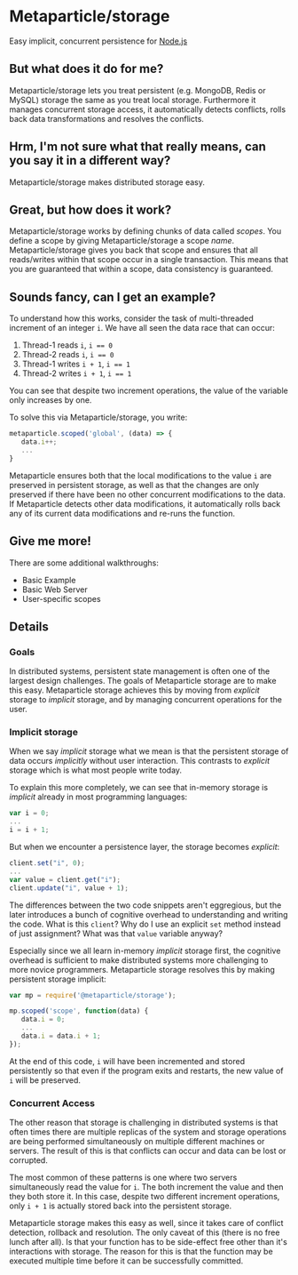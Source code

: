 # Metaparticle/storage
Easy implicit, concurrent persistence for [Node.js](https://nodejs.org)

## But what does it do for me?

Metaparticle/storage lets you treat persistent (e.g. MongoDB, Redis or MySQL) storage the same as you treat local storage.
Furthermore it manages concurrent storage access, it automatically detects conflicts, rolls back data transformations and
resolves the conflicts.

## Hrm, I'm not sure what that really means, can you say it in a different way?
Metaparticle/storage makes distributed storage easy.

## Great, but how does it work?
Metaparticle/storage works by defining chunks of data called _scopes_. You define a scope by giving Metaparticle/storage a
scope _name_. Metaparticle/storage gives you back that scope and ensures that all reads/writes within that scope occur
in a single transaction. This means that you are guaranteed that within a scope, data consistency is guaranteed.

## Sounds fancy, can I get an example?
To understand how this works, consider the task of multi-threaded increment of an integer `i`. We have all seen the data race
that can occur:

   1. Thread-1 reads `i`, `i == 0`
   2. Thread-2 reads `i`, `i == 0`
   3. Thread-1 writes `i + 1`, `i == 1`
   4. Thread-2 writes `i + 1`, `i == 1`

You can see that despite two increment operations, the value of the variable only increases by one.

To solve this via Metaparticle/storage, you write:

```js
metaparticle.scoped('global', (data) => {
   data.i++;
   ...
}
```

Metaparticle ensures both that the local modifications to the value `i` are preserved in persistent storage, as well as that
the changes are only preserved if there have been no other concurrent modifications to the data. If Metaparticle detects other
data modifications, it automatically rolls back any of its current data modifications and re-runs the function.

## Give me more!
There are some additional walkthroughs:
   * Basic Example
   * Basic Web Server
   * User-specific scopes

## Details

### Goals
In distributed systems, persistent state management is often one of the largest design challenges.
The goals of Metaparticle storage are to make this easy. Metaparticle storage achieves this by moving from _explicit_ storage
to _implicit_ storage, and by managing concurrent operations for the user.

### Implicit storage
When we say _implicit_ storage what we mean is that the persistent storage of data occurs _implicitly_ without
user interaction. This contrasts to _explicit_ storage which is what most people write today.

To explain this more completely, we can see that in-memory storage is _implicit_ already in most programming languages:
```js
var i = 0;
...
i = i + 1;
```

But when we encounter a persistence layer, the storage becomes _explicit_:

```js
client.set("i", 0);
...
var value = client.get("i");
client.update("i", value + 1);
```

The differences between the two code snippets aren't eggregious, but the later introduces a bunch of cognitive
overhead to understanding and writing the code.  What is this `client`? Why do I use an explicit `set` method instead of just
assignment? What was that `value` variable anyway?

Especially since we all learn in-memory _implicit_ storage first, the cognitive overhead is sufficient to make distributed
systems more challenging to more novice programmers. Metaparticle storage resolves this by making persistent storage implicit:

```js
var mp = require('@metaparticle/storage');

mp.scoped('scope', function(data) {
   data.i = 0;
   ...
   data.i = data.i + 1;
});
```

At the end of this code, `i` will have been incremented and stored persistently so that even if the program exits and restarts,
the new value of `i` will be preserved.

### Concurrent Access
The other reason that storage is challenging in distributed systems is that often times there are multiple replicas of
the system and storage operations are being performed simultaneously on multiple different machines or servers. The result
of this is that conflicts can occur and data can be lost or corrupted.

The most common of these patterns is one where two servers simultaneously read the value for `i`. The both increment the value
and then they both store it. In this case, despite two different increment operations, only `i + 1` is actually stored back
into the persistent storage.

Metaparticle storage makes this easy as well, since it takes care of conflict detection, rollback and resolution. The only caveat
of this (there is no free lunch after all). Is that your function has to be side-effect free other than it's interactions with
storage. The reason for this is that the function may be executed multiple time before it can be successfully committed.
